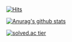 [![Hits](https://hits.seeyoufarm.com/api/count/incr/badge.svg?url=https%3A%2F%2Fgithub.com%2FMoonHKLee&count_bg=%2379C83D&title_bg=%23555555&icon=&icon_color=%23E7E7E7&title=hits&edge_flat=false)](https://hits.seeyoufarm.com)

[![Anurag's github stats](https://github-readme-stats.vercel.app/api?username=MoonHKLee)](https://github.com/anuraghazra/github-readme-stats)

[![solved.ac tier](http://mazassumnida.wtf/api/generate_badge?boj=mf3110)](https://solved.ac/kinetic27)
